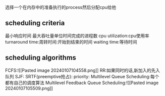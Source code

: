 选择一个在内存中的准备执行的process然后分配cpu给他
## scheduling criteria
最小响应时间
最大吞吐量单位时间完成的进程数
cpu utilization:cpu使用率
turnaround time:周转时间:开始到结束的时间
waiting time:等待时间
## scheduling algorithms
FCFS:![[Pasted image 20240107104558.png]]
RR:如果同时的话,新加入的先入队列
SJF:
SRTF(preemptive抢占):
priority:
Multilevel Queue Scheduling:每个都有自己的调度算法
Multilevel Feedback Queue Scheduling:![[Pasted image 20240107105509.png]]
